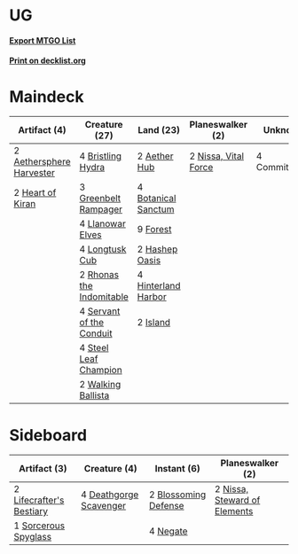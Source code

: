 # UG

#### [Export MTGO List](../collection/UG/UG.txt)
#### [Print on decklist.org](http://decklist.org/?deckmain=2%09Aether%20Hub%0A2%09Aethersphere%20Harvester%0A4%09Botanical%20Sanctum%0A4%09Bristling%20Hydra%0A4%09Commit/Memory%0A9%09Forest%0A3%09Greenbelt%20Rampager%0A2%09Hashep%20Oasis%0A2%09Heart%20of%20Kiran%0A4%09Hinterland%20Harbor%0A2%09Island%0A4%09Llanowar%20Elves%0A4%09Longtusk%20Cub%0A2%09Nissa,%20Vital%20Force%0A2%09Rhonas%20the%20Indomitable%0A4%09Servant%20of%20the%20Conduit%0A4%09Steel%20Leaf%20Champion%0A2%09Walking%20Ballista&deckside=2%09Blossoming%20Defense%0A4%09Deathgorge%20Scavenger%0A2%09Lifecrafter's%20Bestiary%0A4%09Negate%0A2%09Nissa,%20Steward%20of%20Elements%0A1%09Sorcerous%20Spyglass)
# Maindeck

|                                           Artifact (4)                                            |                                           Creature (27)                                           |                                          Land (23)                                           |                                       Planeswalker (2)                                        |  Unknown (4)  |
|---------------------------------------------------------------------------------------------------|---------------------------------------------------------------------------------------------------|----------------------------------------------------------------------------------------------|-----------------------------------------------------------------------------------------------|---------------|
|2 [Aethersphere Harvester](http://gatherer.wizards.com/Pages/Card/Details.aspx?multiverseid=423809)|4 [Bristling Hydra](http://gatherer.wizards.com/Pages/Card/Details.aspx?multiverseid=417720)       |2 [Aether Hub](http://gatherer.wizards.com/Pages/Card/Details.aspx?multiverseid=417815)       |2 [Nissa, Vital Force](http://gatherer.wizards.com/Pages/Card/Details.aspx?multiverseid=417736)|4 Commit/Memory|
|2 [Heart of Kiran](http://gatherer.wizards.com/Pages/Card/Details.aspx?multiverseid=423820)        |3 [Greenbelt Rampager](http://gatherer.wizards.com/Pages/Card/Details.aspx?multiverseid=423774)    |4 [Botanical Sanctum](http://gatherer.wizards.com/Pages/Card/Details.aspx?multiverseid=417817)|                                                                                               |               |
|                                                                                                   |4 [Llanowar Elves](http://gatherer.wizards.com/Pages/Card/Details.aspx?multiverseid=413717)        |9 [Forest](http://gatherer.wizards.com/Pages/Card/Details.aspx?multiverseid=439605)           |                                                                                               |               |
|                                                                                                   |4 [Longtusk Cub](http://gatherer.wizards.com/Pages/Card/Details.aspx?multiverseid=417734)          |2 [Hashep Oasis](http://gatherer.wizards.com/Pages/Card/Details.aspx?multiverseid=430866)     |                                                                                               |               |
|                                                                                                   |2 [Rhonas the Indomitable](http://gatherer.wizards.com/Pages/Card/Details.aspx?multiverseid=429887)|4 [Hinterland Harbor](http://gatherer.wizards.com/Pages/Card/Details.aspx?multiverseid=241988)|                                                                                               |               |
|                                                                                                   |4 [Servant of the Conduit](http://gatherer.wizards.com/Pages/Card/Details.aspx?multiverseid=417742)|2 [Island](http://gatherer.wizards.com/Pages/Card/Details.aspx?multiverseid=439602)           |                                                                                               |               |
|                                                                                                   |4 [Steel Leaf Champion](http://gatherer.wizards.com/Pages/Card/Details.aspx?multiverseid=443070)   |                                                                                              |                                                                                               |               |
|                                                                                                   |2 [Walking Ballista](http://gatherer.wizards.com/Pages/Card/Details.aspx?multiverseid=423848)      |                                                                                              |                                                                                               |               |


# Sideboard

|                                           Artifact (3)                                            |                                          Creature (4)                                           |                                          Instant (6)                                          |                                           Planeswalker (2)                                            |
|---------------------------------------------------------------------------------------------------|-------------------------------------------------------------------------------------------------|-----------------------------------------------------------------------------------------------|-------------------------------------------------------------------------------------------------------|
|2 [Lifecrafter's Bestiary](http://gatherer.wizards.com/Pages/Card/Details.aspx?multiverseid=423829)|4 [Deathgorge Scavenger](http://gatherer.wizards.com/Pages/Card/Details.aspx?multiverseid=435339)|2 [Blossoming Defense](http://gatherer.wizards.com/Pages/Card/Details.aspx?multiverseid=417719)|2 [Nissa, Steward of Elements](http://gatherer.wizards.com/Pages/Card/Details.aspx?multiverseid=426906)|
|1 [Sorcerous Spyglass](http://gatherer.wizards.com/Pages/Card/Details.aspx?multiverseid=435407)    |                                                                                                 |4 [Negate](http://gatherer.wizards.com/Pages/Card/Details.aspx?multiverseid=447135)            |                                                                                                       |

